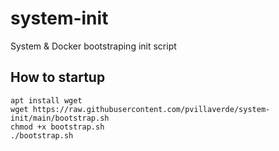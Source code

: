 # system-init
System &amp; Docker bootstraping init script

## How to startup
```
apt install wget
wget https://raw.githubusercontent.com/pvillaverde/system-init/main/bootstrap.sh
chmod +x bootstrap.sh
./bootstrap.sh
```